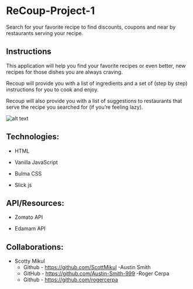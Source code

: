 # ReCoup-Project-1

Search for your favorite recipe to find discounts, coupons and near by restaurants serving your recipe.

## Instructions

This application will help you find your favorite recipes or even better, new recipes for those dishes you are always craving. 

Recoup will provide you with a list of ingredients and a set of (step by step) instructions for you to cook and enjoy. 

Recoup will also provide you with a list of suggestions to restaurants that serve the recipe you searched for (if you’re feeling lazy).


![alt text](https://github.com/rogercerpa/ReCoup-Project-1/blob/master/assets/image/demo-image.PNG)



## Technologies:

* HTML

* Vanilla JavaScript

* Bulma CSS

* Slick js

## API/Resources:

* Zomato API

* Edamam API

## Collaborations:

- Scotty Mikul
    * Github - https://github.com/ScottMikul
-Austin Smith
    * GitHub - https://github.com/Austin-Smith-999
-Roger Cerpa
    * Github - https://github.com/rogercerpa





